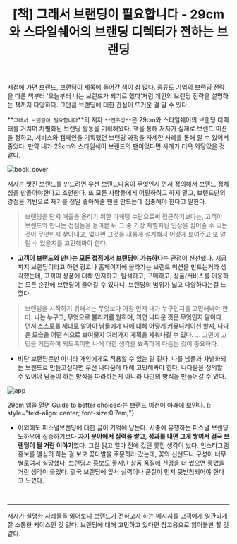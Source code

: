 ﻿---
title: "[책] 그래서 브랜딩이 필요합니다 - 29cm와 스타일쉐어의 브랜딩 디렉터가 전하는 브랜딩"
excerpt: " "
categories: bookreview
tags: 그래서브랜딩이필요합니다 책리뷰 북리뷰 브랜딩 브랜드
header:
  overlay_image: /assets/img/post_img/220201_bookcover.jpg
  overlay_filter: 0.5 # same as adding an opacity of 0.5 to a black background
---

서점에 가면 브랜드, 브랜딩이 제목에 들어간 책이 참 많다. 종류도 기업의 브랜딩 전략을 다룬 책부터 ‘오늘부터 나는 브랜드가 되기로 했다’처럼 개인의 브랜딩 전략을 설명하는 책까지 다양하다. 그만큼 브랜딩에 대한 관심이 뜨거운 걸 알 수 있다. 


**`그래서 브랜딩이 필요합니다`**의 저자 `**전우성**`은 29cm와 스타일쉐어의 브랜딩 디렉터를 거치며 차별화된 브랜딩 활동을 기획해왔다. 책을 통해 저자가 실제로 브랜드 미션을 정하고, 서비스와 캠페인을 기획했던 브랜딩 과정을 자세한 사례를 통해 알 수 있어서 좋았다. 만약 내가 29cm와 스타일쉐어 브랜드의 팬이었다면 사례가 더욱 와닿았을 것 같다. 

![book_cover](https://jiwonpp.github.io/assets/img/post_img/220201_bookcover.jpg)

저자는 멋진 브랜드를 만드려면 우선 브랜드다움이 무엇인지 먼저 정의해서 브랜드 정체성을 만들어야한다고 조언한다. 또 모든 사람들에게 어필하려고 하지 말고, 브랜드만의 강점을 기반으로 자기를 정말 좋아해줄 팬을 만드는데 집중해야 한다고 말한다. 

> 브랜딩을 단지 매출을 올리기 위한 마케팅 수단으로써 접근하기보다는, 고객이 브랜드와 만나는 접점들을 돌아본 뒤 그 중 가장 차별화된 인상을 심어줄 수 있는 것이 무엇인지 찾아내고, 없다면 그것을 새롭게 설계해서 어떻게 보여주고 또 알릴 수 있을지를 고민해봐야 한다.

- **고객이 브랜드와 만나는 모든 접점에서 브랜딩이 가능하다**는 관점이 신선했다. 지금까지 브랜딩이라고 하면 광고나 홈페이지에 올라가는 브랜드 미션을 만드는거라 생각했는데, 고객이 상품에 대해 인지하고, 탐색하고, 구매하고, 상품/서비스를 이용하는 모든 순간에 브랜딩이 들어갈 수 있다니. 브랜딩의 범위가 넓고 다양하다는걸 느꼈다.

 
> 브랜딩을 시작하기 위해서는 무엇보다 가장 먼저 내가 누구인지를 고민해봐야 한다. **나는 누구고, 무엇으로 불리기를 원하며, 과연 나다운 것은 무엇인지 말이다. 먼저 스스로를 제대로 알아야 남들에게 나에 대해 어떻게 커뮤니케이션 할지, 나다운 모습을 어떤 식으로 보여줄지 여러가지 계획을 세워나갈 수 있다.** ... 고민에 고민을 거듭하며 되도록이면 나에 대한 생각을 뾰족하게 다듬는 것이 중요하다.

- 비단 브랜딩뿐만 아니라 개인에게도 적용할 수 있는 말 같다. 나를 남들과 차별화되는 브랜드로 만들고싶다면 우선 나다움에 대해 고민해봐야 한다. 나다움을 정의할 수 있어야 남들이 하는 방식을 따라하는게 아니라 나만의 방식을 만들어갈 수 있다.



![app](https://jiwonpp.github.io/assets/img/post_img/220201_app.png)

29cm 앱을 열면 Guide to better choice라는 브랜드 미션이 아래에 보인다.
{: style="text-align: center; font-size:0.7em;"}

- 이외에도 퍼스널브랜딩에 대한 글이 기억에 남는다. 시중에 유행하는 퍼스널 브랜딩 노하우에 집중하기보다 **자기 분야에서 실력을 쌓고, 성과를 내면 그게 쌓여서 결국 브랜딩이 될 거란 이야기**였다. 그걸 읽고 얼마 전에 갔던 꽃집 생각이 났다. 인스타그램 홍보를 열심히 하는 걸 보고 꽃다발을 주문하러 갔는데, 꽃의 신선도나 구성이 너무 별로여서 실망했다. 브랜딩과 홍보도 좋지만 상품 품질에 신경을 더 썼으면 좋았을거란 생각이 들었다. 결국 브랜딩에 앞서 실력이나 품질이 먼저 뒷받침되어야 한다고 느꼈다. 

<br>

---

저자가 설명한 사례들을 읽어보니 브랜드가 전하고자 하는 메시지를 고객에게 일관되게 잘 소통한 케이스인 것 같다. 브랜딩에 대해 고민하고 있다면 참고용으로 읽어볼만 할 것 같다.